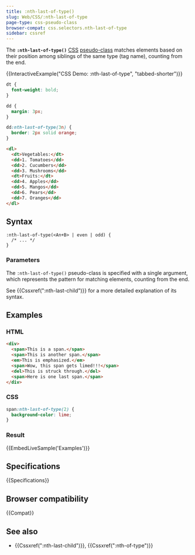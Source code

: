 ```yaml
---
title: :nth-last-of-type()
slug: Web/CSS/:nth-last-of-type
page-type: css-pseudo-class
browser-compat: css.selectors.nth-last-of-type
sidebar: cssref
---
```


The **`:nth-last-of-type()`** [CSS](/en-US/docs/Web/CSS) [pseudo-class](/en-US/docs/Web/CSS/Reference/Selectors/Pseudo-classes) matches elements based on their position among siblings of the same type (tag name), counting from the end.

{{InteractiveExample("CSS Demo: :nth-last-of-type", "tabbed-shorter")}}

```css interactive-example
dt {
  font-weight: bold;
}

dd {
  margin: 3px;
}

dd:nth-last-of-type(3n) {
  border: 2px solid orange;
}
```

```html interactive-example
<dl>
  <dt>Vegetables:</dt>
  <dd>1. Tomatoes</dd>
  <dd>2. Cucumbers</dd>
  <dd>3. Mushrooms</dd>
  <dt>Fruits:</dt>
  <dd>4. Apples</dd>
  <dd>5. Mangos</dd>
  <dd>6. Pears</dd>
  <dd>7. Oranges</dd>
</dl>
```

## Syntax

```css-nolint
:nth-last-of-type(<An+B> | even | odd) {
  /* ... */
}
```

### Parameters

The `:nth-last-of-type()` pseudo-class is specified with a single argument, which represents the pattern for matching elements, counting from the end.

See {{Cssxref(":nth-last-child")}} for a more detailed explanation of its syntax.

## Examples

### HTML

```html
<div>
  <span>This is a span.</span>
  <span>This is another span.</span>
  <em>This is emphasized.</em>
  <span>Wow, this span gets limed!!!</span>
  <del>This is struck through.</del>
  <span>Here is one last span.</span>
</div>
```

### CSS

```css
span:nth-last-of-type(2) {
  background-color: lime;
}
```

### Result

{{EmbedLiveSample('Examples')}}

## Specifications

{{Specifications}}

## Browser compatibility

{{Compat}}

## See also

- {{Cssxref(":nth-last-child")}}, {{Cssxref(":nth-of-type")}}
